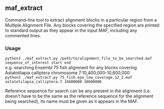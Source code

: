 ## maf_extract
Command-line tool to extract alignment blocks in a particular region from a Multiple Alignment File. 
Any blocks covering the specified region are printed to standard output as they appear in the input MAF, including any commented lines. 
### Usage
`python3 ./maf_extract.py /path/to/alignment_file_to_be_searched.maf sequence_of_interest start end`
<br /> 
e.g. searching Ensembl 75 fish aligmnent for any blocks covering Astatotilapia calliptera chromosome 7:10,400,000-10,600,000
<br /> 
`python3 ./maf_extract.py 75_fish.epo_low_coverage.12_2.maf astatotilapia_calliptera.7 10400000 10600000`
<br />

Reference sequence for search can be any present in the alignment (i.e. doesn't have to be the same as the reference sequence for the alignment being searched), its name must be given as it appears in the MAF. 